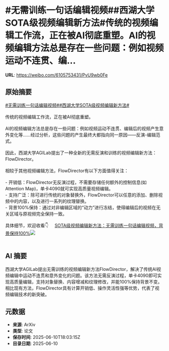 # #无需训练一句话编辑视频##西湖大学SOTA级视频编辑新方法#传统的视频编辑工作流，正在被AI彻底重塑。AI的视频编辑方法总是存在一些问题：例如视频运动不连贯、编...

**URL**: https://weibo.com/6105753431/PvU9wb0Fe

## 原始摘要

<a href="https://m.weibo.cn/search?containerid=231522type%3D1%26t%3D10%26q%3D%23%E6%97%A0%E9%9C%80%E8%AE%AD%E7%BB%83%E4%B8%80%E5%8F%A5%E8%AF%9D%E7%BC%96%E8%BE%91%E8%A7%86%E9%A2%91%23&amp;extparam=%23%E6%97%A0%E9%9C%80%E8%AE%AD%E7%BB%83%E4%B8%80%E5%8F%A5%E8%AF%9D%E7%BC%96%E8%BE%91%E8%A7%86%E9%A2%91%23" data-hide=""><span class="surl-text">#无需训练一句话编辑视频#</span></a><a href="https://m.weibo.cn/search?containerid=231522type%3D1%26t%3D10%26q%3D%23%E8%A5%BF%E6%B9%96%E5%A4%A7%E5%AD%A6SOTA%E7%BA%A7%E8%A7%86%E9%A2%91%E7%BC%96%E8%BE%91%E6%96%B0%E6%96%B9%E6%B3%95%23&amp;extparam=%23%E8%A5%BF%E6%B9%96%E5%A4%A7%E5%AD%A6SOTA%E7%BA%A7%E8%A7%86%E9%A2%91%E7%BC%96%E8%BE%91%E6%96%B0%E6%96%B9%E6%B3%95%23" data-hide=""><span class="surl-text">#西湖大学SOTA级视频编辑新方法#</span></a><br><br>传统的视频编辑工作流，正在被AI彻底重塑。<br><br>AI的视频编辑方法总是存在一些问题：例如视频运动不连贯、编辑后的视频产生意外变化等……经过分析，这些问题的产生最终大都指向同一原因——反演-编辑范式。<br><br>因此，西湖大学AGILab提出了一种全新的无需反演和训练的视频编辑新方法：FlowDirector。<br><br>相较于其他视频编辑方法，FlowDirector有以下方面值得关注：<br><br>- 开销低：FlowDirector无反演过程，不需要存储任何额外的控制信息(如Attention Map)，单卡4090就可实现高质量视频编辑。<br>- 支持广泛：除可进行传统的对象替换外，FlowDirector可以任意的添加、删除视频中的内容，以及进行一系列的纹理替换。<br>- 背景100%保持：通过对非编辑区域的“动力”进行冻结，使得编辑后的视频在无关区域与原视频完全保持一致。<br><br>具体细节，欢迎收看👇 <a href="https://weibo.com/ttarticle/p/show?id=2309405176040221180206" data-hide=""><span class="url-icon"><img style="width: 1rem;height: 1rem" src="https://h5.sinaimg.cn/upload/2015/09/25/3/timeline_card_small_article_default.png" referrerpolicy="no-referrer"></span><span class="surl-text">SOTA级视频编辑新方法：无需训练一句话编辑视频，背景保持100%</span></a><img style="" src="https://tvax2.sinaimg.cn/large/006Fd7o3gy1i2a9vk4ifoj30gw09ijsc.jpg" referrerpolicy="no-referrer"><br><br>

## AI 摘要

西湖大学AGILab提出无需训练的视频编辑新方法FlowDirector，解决了传统AI视频编辑中运动不连贯和意外变化的问题。该方法无需反演过程，单卡4090即可实现高质量编辑，支持对象替换、内容增减和纹理修改，并能100%保持背景不变。相比现有方法，FlowDirector具有计算开销低、操作灵活性强等优势，代表了视频编辑技术的新突破。

## 元数据

- **来源**: ArXiv
- **类型**: 论文
- **保存时间**: 2025-06-10T18:03:15Z
- **目录日期**: 2025-06-10
